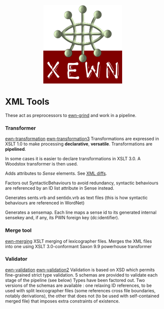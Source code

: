 <p align="center">
<img width="256" height="256" src="images/xewn2.png">
</p>

# XML Tools

These act as preprocessors to [ewn-grind](https://github.com/x-englishwordnet/ewn-grind) and work in a pipeline.


### Transformer

[ewn-transformation](https://github.com/x-englishwordnet/ewn-transformation) 
[ewn-transformation3](https://github.com/x-englishwordnet/ewn-transformation3) 
Transformations are expressed in XSLT 1.0 to make processing __declarative__, __versatile__. Transformations are __pipelined__.

In some cases it is easier to declare transformations in XSLT 3.0. A Woodstox transformer is then used.

Adds attributes to *Sense* elements. See [XML diffs](XML-diffs.md).

Factors out SyntacticBehaviours to avoid redundancy, syntactic behaviours are referenced by an ID list attribute in Sense instead. 

Generates sents.vrb and sentidx.vrb as text files (this is how syntactic behaviours are referenced in WordNet)

Generates a sensemap. Each line maps a sense id to its generated internal sensekey and, if any, its PWN foreign key (dc:identifier).

### Merge tool

[ewn-merging](https://github.com/x-englishwordnet/ewn-merging) 
XSLT merging of lexicographer files.
Merges the XML files into one using XSLT 3.0-conformant Saxon 9.9 powerhouse transformer

### Validator

[ewn-validation](https://github.com/x-englishwordnet/ewn-validation) 
[ewn-validation2](https://github.com/x-englishwordnet/ewn-validation2) 
Validation is based on XSD which permits fine-grained strict type validation.
5 schemas are provided to validate each stage of the pipeline (see below)
Types have been factored out.
Two versions of the schemas are available : one relaxing ID references, to be used with split lexicographer files (some references cross file boundaries, notably derivations), the other that does not (to be used with self-contained merged file) that imposes extra constraints of existence.
